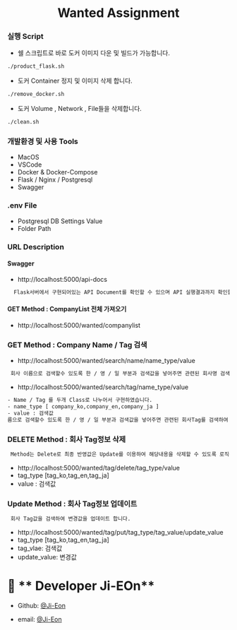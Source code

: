 <h1 align="center">Wanted Assignment</h1>


### 실행 Script
- 쉘 스크립트로 바로 도커 이미지 다운 및 빌드가 가능합니다.
```sh
./product_flask.sh
```

- 도커 Container 정지 및 이미지 삭제 합니다.
```sh
./remove_docker.sh
```

- 도커 Volume , Network , File들을 삭제합니다.
```sh
./clean.sh
```

### 개발환경 및 사용 Tools
- MacOS 
- VSCode
- Docker & Docker-Compose
- Flask / Nginx / Postgresql
- Swagger 


### .env File
- Postgresql DB Settings Value
- Folder Path


### URL Description
#### Swagger 
- http://localhost:5000/api-docs
```sh
  Flask서버에서 구현되어있는 API Document를 확인할 수 있으며 API 실행결과까지 확인할 수 있습니다.
```

#### GET Method : CompanyList 전체 가져오기 ####
- http://localhost:5000/wanted/companylist

### GET Method : Company Name / Tag 검색 ###
- http://localhost:5000/wanted/search/name/name_type/value
```sh
 회사 이름으로 검색할수 있도록 한 / 영 / 일 부분과 검색값을 넣어주면 관련된 회사명 검색하여 return 해 줍니다.
```
- http://localhost:5000/wanted/search/tag/name_type/value
```sh
- Name / Tag 를 두개 Class로 나누어서 구현하였습니다.
- name_type [ company_ko,company_en,company_ja ]
- value : 검색값
름으로 검색할수 있도록 한 / 영 / 일 부분과 검색값을 넣어주면 관련된 회사Tag를 검색하여 return 해 줍니다.
```

### DELETE Method : 회사 Tag정보 삭제 ###
```sh
 Method는 Delete로 최종 반영값은 Update를 이용하여 해당내용을 삭제할 수 있도록 로직을 구현하였습니다.
```
- http://localhost:5000/wanted/tag/delete/tag_type/value
- tag_type [tag_ko,tag_en,tag_ja]
- value : 검색값

### Update Method : 회사 Tag정보 업데이트 ###
```sh
 회사 Tag값을 검색하여 변경값을 업데이트 합니다.
```
- http://localhost:5000/wanted/tag/put/tag_type/tag_value/update_value
- tag_type [tag_ko,tag_en,tag_ja]
- tag_vlae: 검색값
- update_value: 변경값



# 👤 ** Developer Ji-EOn**

- Github: [@Ji-Eon](https://github.com/Ji-Eon)

- email: [@Ji-Eon](medikim3551@gmail.com)
